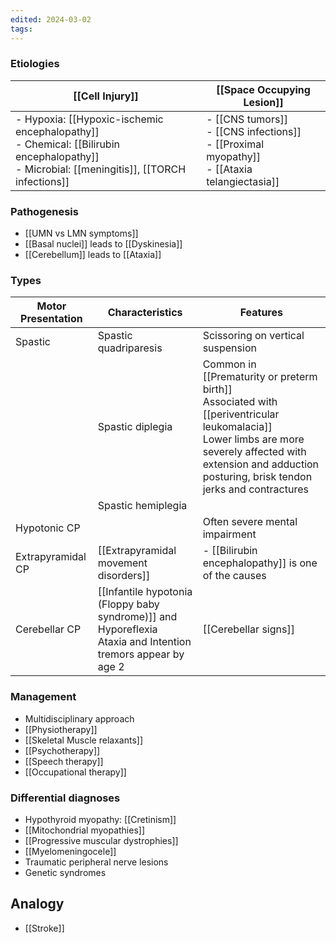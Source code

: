 ```yaml
---
edited: 2024-03-02
tags:
---
```

### Etiologies

| [[Cell Injury]]                                                                                                                                    | [[Space Occupying Lesion]]                                                                          |
| -------------------------------------------------------------------------------------------------------------------------------------------------- | --------------------------------------------------------------------------------------------------- |
| - Hypoxia: [[Hypoxic-ischemic encephalopathy]] <br>- Chemical: [[Bilirubin encephalopathy]] <br>- Microbial: [[meningitis]], [[TORCH infections]]  | - [[CNS tumors]]<br>- [[CNS infections]]<br>- [[Proximal myopathy]] <br>- [[Ataxia telangiectasia]] |

### Pathogenesis
- [[UMN vs LMN symptoms]] 
- [[Basal nuclei]] leads to [[Dyskinesia]]
- [[Cerebellum]] leads to [[Ataxia]] 
### Types
| Motor Presentation | Characteristics                                                                                                 | Features                                                                                                                                                                                                             |
| ------------------ | --------------------------------------------------------------------------------------------------------------- | -------------------------------------------------------------------------------------------------------------------------------------------------------------------------------------------------------------------- |
| Spastic            | Spastic quadriparesis                                                                                           | Scissoring on vertical suspension                                                                                                                                                                                    |
|                    | Spastic diplegia                                                                                                | Common in [[Prematurity or preterm birth]]<br>Associated with [[periventricular leukomalacia]]<br>Lower limbs are more severely affected with extension and adduction posturing, brisk tendon jerks and contractures |
|                    | Spastic hemiplegia                                                                                              |                                                                                                                                                                                                                      |
| Hypotonic CP       |                                                                                                                 | Often severe mental impairment                                                                                                                                                                                       |
| Extrapyramidal CP  | [[Extrapyramidal movement disorders]]                                                                           | - [[Bilirubin encephalopathy]] is one of the causes                                                                                                                                                                  |
| Cerebellar CP      | [[Infantile hypotonia (Floppy baby syndrome)]] and Hyporeflexia<br>Ataxia and Intention tremors appear by age 2 | [[Cerebellar signs]]                                                                                                                                                                                                 |


### Management
- Multidisciplinary approach
- [[Physiotherapy]]
- [[Skeletal Muscle relaxants]] 
- [[Psychotherapy]] 
- [[Speech therapy]]
- [[Occupational therapy]] 

### Differential diagnoses
- Hypothyroid myopathy: [[Cretinism]] 
- [[Mitochondrial myopathies]] 
- [[Progressive muscular dystrophies]]
- [[Myelomeningocele]]
- Traumatic peripheral nerve lesions
- Genetic syndromes


## Analogy
- [[Stroke]] 